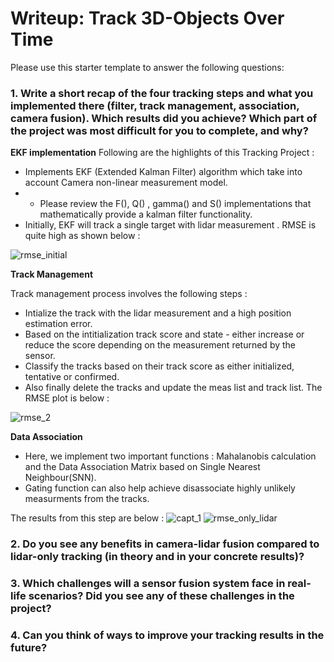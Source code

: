 # Writeup: Track 3D-Objects Over Time

Please use this starter template to answer the following questions:

### 1. Write a short recap of the four tracking steps and what you implemented there (filter, track management, association, camera fusion). Which results did you achieve? Which part of the project was most difficult for you to complete, and why?

**EKF implementation**
Following are the highlights of this Tracking Project : 


- Implements EKF (Extended Kalman Filter) algorithm which take into account Camera non-linear measurement model. 
- - Please review the F(), Q() , gamma() and S() implementations that mathematically provide a kalman filter functionality.
- Initially, EKF will track a single target with lidar measurement . RMSE is quite high as shown below :

![rmse_initial](https://user-images.githubusercontent.com/11416834/190886612-070ac73b-0316-44d4-8524-34aeb128dc0f.PNG)

**Track Management**

Track management process involves the following steps : 

- Intialize the track with the lidar measurement and a high position estimation error. 
- Based on the intitialization track score and state - either increase or reduce the score depending on the measurement returned by the sensor.
- Classify the tracks based on their track score as either initialized, tentative or confirmed.
- Also finally delete the tracks and update the meas list and track list.
The RMSE plot is below : 

![rmse_2](https://user-images.githubusercontent.com/11416834/190886827-f2f9b005-7014-4e61-832f-a14d30900fd5.PNG)

**Data Association**

- Here, we implement two important functions : Mahalanobis calculation and the Data Association Matrix based on Single Nearest Neighbour(SNN).
- Gating function can also help achieve disassociate highly unlikely measurments from the tracks.

The results from this step are below :
![capt_1](https://user-images.githubusercontent.com/11416834/190886910-5b388ffb-42b5-4e1b-955c-d342aa46a068.PNG)
![rmse_only_lidar](https://user-images.githubusercontent.com/11416834/190886912-ebb539d7-7bdc-4a9a-9f3c-f98387a439e1.PNG)

### 2. Do you see any benefits in camera-lidar fusion compared to lidar-only tracking (in theory and in your concrete results)? 


### 3. Which challenges will a sensor fusion system face in real-life scenarios? Did you see any of these challenges in the project?


### 4. Can you think of ways to improve your tracking results in the future?

